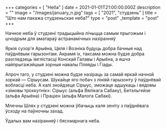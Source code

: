+++
categories = [ "Неба" ]
date = 2021-01-01T21:00:00.000Z
description = ""
image = "/images/january_n.jpg"
tags = [ "2021", "студзень" ]
title = "Што нам пакажа студзеньскае неба?"
type = "post"
_template = "post"
+++

Начное неба ў студзені традыцыйна лічыцца самым прыгожым і шчодрым для аматараў астранамічных назіранняў  
  
Яркія сузор'я Арыёна, Цяля і Возніка будуць добра бачныя над паўднёвым гарызонтам. Акрамя іх, таксама можна будзе добра разгледзець імглістасці Конскай Галавы і Арыёна, а яшчэ найпрыгажэйшыя зорныя навалы Пляяды і Гіады.  
  
Апроч таго, у студзені можна будзе назіраць за самай яркай начной зоркай — Сірыусам. Шукайце яго побач з лініяй гарызонту ў паўднёвай вобласці неба. А калі знойдзеце Сірыус, зможаце адшукаць і вядомы «зімовы трохкутнік»: Сірыус (альфа Вялікага Сабаку), Бетэльгейзе (альфа Арыёна) і Праціен (альфа Малога Сабакі).  
  
Млечны Шлях у студзені можна ўбачыць каля зеніту з паўднёвага ўсходу на паўночны захад.  
  
Ўдалых вам назіранняў і бясхмарнага неба.
